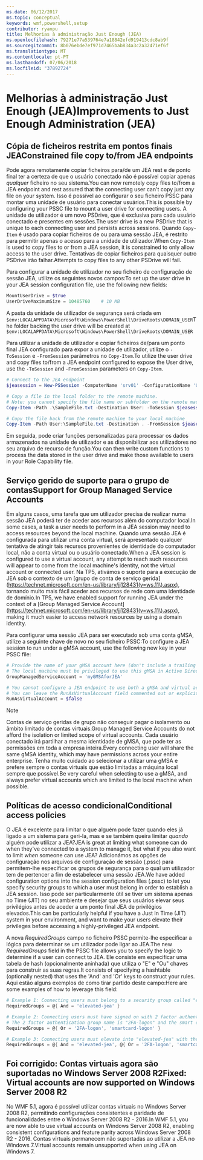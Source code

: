 ```yaml
---
ms.date: 06/12/2017
ms.topic: conceptual
keywords: wmf,powershell,setup
contributor: ryanpu
title: Melhorias à administração Just Enough (JEA)
ms.openlocfilehash: 79271e77a539764e7a18842efd919413cdc8ab9f
ms.sourcegitcommit: 8b076ebde7ef971d7465bab834a3c2a32471ef6f
ms.translationtype: MT
ms.contentlocale: pt-PT
ms.lasthandoff: 07/06/2018
ms.locfileid: "37892724"
---
```

# <a name="improvements-to-just-enough-administration-jea"></a><span data-ttu-id="482fb-103">Melhorias à administração Just Enough (JEA)</span><span class="sxs-lookup"><span data-stu-id="482fb-103">Improvements to Just Enough Administration (JEA)</span></span>

## <a name="constrained-file-copy-tofrom-jea-endpoints"></a><span data-ttu-id="482fb-104">Cópia de ficheiros restrita em pontos finais JEA</span><span class="sxs-lookup"><span data-stu-id="482fb-104">Constrained file copy to/from JEA endpoints</span></span>

<span data-ttu-id="482fb-105">Pode agora remotamente copiar ficheiros para/de um JEA rest e de ponto final ter a certeza de que o usuário conectado não é possível copiar apenas *qualquer* ficheiro no seu sistema.</span><span class="sxs-lookup"><span data-stu-id="482fb-105">You can now remotely copy files to/from a JEA endpoint and rest assured that the connecting user can't copy just *any* file on your system.</span></span>
<span data-ttu-id="482fb-106">Isso é possível ao configurar o seu ficheiro PSSC para montar uma unidade de usuário para conectar usuários.</span><span class="sxs-lookup"><span data-stu-id="482fb-106">This is possible by configuring your PSSC file to mount a user drive for connecting users.</span></span>
<span data-ttu-id="482fb-107">A unidade de utilizador é um novo PSDrive, que é exclusiva para cada usuário conectado e presentes em sessões.</span><span class="sxs-lookup"><span data-stu-id="482fb-107">The user drive is a new PSDrive that is unique to each connecting user and persists across sessions.</span></span>
<span data-ttu-id="482fb-108">Quando `Copy-Item` é usado para copiar ficheiros de ou para uma sessão JEA, é restrito para permitir apenas o acesso para a unidade de utilizador.</span><span class="sxs-lookup"><span data-stu-id="482fb-108">When `Copy-Item` is used to copy files to or from a JEA session, it is constrained to only allow access to the user drive.</span></span>
<span data-ttu-id="482fb-109">Tentativas de copiar ficheiros para quaisquer outro PSDrive irão falhar.</span><span class="sxs-lookup"><span data-stu-id="482fb-109">Attempts to copy files to any other PSDrive will fail.</span></span>

<span data-ttu-id="482fb-110">Para configurar a unidade de utilizador no seu ficheiro de configuração de sessão JEA, utilize os seguintes novos campos:</span><span class="sxs-lookup"><span data-stu-id="482fb-110">To set up the user drive in your JEA session configuration file, use the following new fields:</span></span>

```powershell
MountUserDrive = $true
UserDriveMaximumSize = 10485760    # 10 MB
```

<span data-ttu-id="482fb-111">A pasta da unidade de utilizador de segurança será criada em `$env:LOCALAPPDATA\Microsoft\Windows\PowerShell\DriveRoots\DOMAIN_USER`</span><span class="sxs-lookup"><span data-stu-id="482fb-111">The folder backing the user drive will be created at `$env:LOCALAPPDATA\Microsoft\Windows\PowerShell\DriveRoots\DOMAIN_USER`</span></span>

<span data-ttu-id="482fb-112">Para utilizar a unidade de utilizador e copiar ficheiros de/para um ponto final JEA configurado para expor a unidade de utilizador, utilize o `-ToSession` e `-FromSession` parâmetros no `Copy-Item`.</span><span class="sxs-lookup"><span data-stu-id="482fb-112">To utilize the user drive and copy files to/from a JEA endpoint configured to expose the User drive, use the `-ToSession` and `-FromSession` parameters on `Copy-Item`.</span></span>

```powershell
# Connect to the JEA endpoint
$jeasession = New-PSSession -ComputerName 'srv01' -ConfigurationName 'UserDemo'

# Copy a file in the local folder to the remote machine.
# Note: you cannot specify the file name or subfolder on the remote machine. You must exactly type "User:"
Copy-Item -Path .\SampleFile.txt -Destination User: -ToSession $jeasession

# Copy the file back from the remote machine to your local machine
Copy-Item -Path User:\SampleFile.txt -Destination . -FromSession $jeasession
```

<span data-ttu-id="482fb-113">Em seguida, pode criar funções personalizadas para processar os dados armazenados na unidade de utilizador e as disponibilizar aos utilizadores no seu arquivo de recurso de função.</span><span class="sxs-lookup"><span data-stu-id="482fb-113">You can then write custom functions to process the data stored in the user drive and make those available to users in your Role Capability file.</span></span>

## <a name="support-for-group-managed-service-accounts"></a><span data-ttu-id="482fb-114">Serviço gerido de suporte para o grupo de contas</span><span class="sxs-lookup"><span data-stu-id="482fb-114">Support for Group Managed Service Accounts</span></span>

<span data-ttu-id="482fb-115">Em alguns casos, uma tarefa que um utilizador precisa de realizar numa sessão JEA poderá ter de aceder aos recursos além do computador local.</span><span class="sxs-lookup"><span data-stu-id="482fb-115">In some cases, a task a user needs to perform in a JEA session may need to access resources beyond the local machine.</span></span>
<span data-ttu-id="482fb-116">Quando uma sessão JEA é configurada para utilizar uma conta virtual, será apresentado qualquer tentativa de atingir tais recursos provenientes de identidade do computador local, não a conta virtual ou o usuário conectado.</span><span class="sxs-lookup"><span data-stu-id="482fb-116">When a JEA session is configured to use a virtual account, any attempt to reach such resources will appear to come from the local machine's identity, not the virtual account or connected user.</span></span>
<span data-ttu-id="482fb-117">Na TP5, ativámos o suporte para a execução de JEA sob o contexto de um [grupo de conta de serviço gerida] (https://technet.microsoft.com/en-us/library/jj128431(v=ws.11\).aspx), tornando muito mais fácil aceder aos recursos de rede com uma identidade de domínio.</span><span class="sxs-lookup"><span data-stu-id="482fb-117">In TP5, we have enabled support for running JEA under the context of a [Group Managed Service Account](https://technet.microsoft.com/en-us/library/jj128431(v=ws.11\).aspx), making it much easier to access network resources by using a domain identity.</span></span>

<span data-ttu-id="482fb-118">Para configurar uma sessão JEA para ser executado sob uma conta gMSA, utilize a seguinte chave de novo no seu ficheiro PSSC:</span><span class="sxs-lookup"><span data-stu-id="482fb-118">To configure a JEA session to run under a gMSA account, use the following new key in your PSSC file:</span></span>

```powershell
# Provide the name of your gMSA account here (don't include a trailing $)
# The local machine must be privileged to use this gMSA in Active Directory
GroupManagedServiceAccount = 'myGMSAforJEA'

# You cannot configure a JEA endpoint to use both a gMSA and virtual account
# You can leave the RunAsVirtualAccount field commented out or explicitly set it to false
RunAsVirtualAccount = $false
```

> [!NOTE]
> <span data-ttu-id="482fb-119">Contas de serviço geridas de grupo não conseguir pagar o isolamento ou âmbito limitado de contas virtuais.</span><span class="sxs-lookup"><span data-stu-id="482fb-119">Group Managed Service Accounts do not afford the isolation or limited scope of virtual accounts.</span></span>
> <span data-ttu-id="482fb-120">Cada usuário conectado irá partilhar a mesma identidade de gMSA, que pode ter as permissões em toda a empresa inteira.</span><span class="sxs-lookup"><span data-stu-id="482fb-120">Every connecting user will share the same gMSA identity, which may have permissions across your entire enterprise.</span></span>
> <span data-ttu-id="482fb-121">Tenha muito cuidado ao selecionar a utilizar uma gMSA e prefere sempre o contas virtuais que estão limitadas a máquina local sempre que possível.</span><span class="sxs-lookup"><span data-stu-id="482fb-121">Be very careful when selecting to use a gMSA, and always prefer virtual accounts which are limited to the local machine when possible.</span></span>

## <a name="conditional-access-policies"></a><span data-ttu-id="482fb-122">Políticas de acesso condicional</span><span class="sxs-lookup"><span data-stu-id="482fb-122">Conditional access policies</span></span>

<span data-ttu-id="482fb-123">O JEA é excelente para limitar o que alguém pode fazer quando eles já ligado a um sistema para geri-la, mas e se também queira limitar *quando* alguém pode utilizar a JEA?</span><span class="sxs-lookup"><span data-stu-id="482fb-123">JEA is great at limiting what someone can do when they've connected to a system to manage it, but what if you also want to limit *when* someone can use JEA?</span></span>
<span data-ttu-id="482fb-124">Adicionámos as opções de configuração nos arquivos de configuração de sessão (.pssc) para permitem-lhe especificar os grupos de segurança para o qual um utilizador tem de pertencer a fim de estabelecer uma sessão JEA.</span><span class="sxs-lookup"><span data-stu-id="482fb-124">We have added configuration options into the session configuration files (.pssc) to let you specify security groups to which a user must belong in order to establish a JEA session.</span></span>
<span data-ttu-id="482fb-125">Isso pode ser particularmente útil se tiver um sistema apenas no Time (JIT) no seu ambiente e desejar que seus usuários elevar seus privilégios antes de aceder a um ponto final JEA de privilégios elevados.</span><span class="sxs-lookup"><span data-stu-id="482fb-125">This can be particularly helpful if you have a Just In Time (JIT) system in your environment, and want to make your users elevate their privileges before accessing a highly-privileged JEA endpoint.</span></span>

<span data-ttu-id="482fb-126">A nova *RequiredGroups* campo no ficheiro PSSC permite-lhe especificar a lógica para determinar se um utilizador pode ligar ao JEA.</span><span class="sxs-lookup"><span data-stu-id="482fb-126">The new *RequiredGroups* field in the PSSC file allows you to specify the logic to determine if a user can connect to JEA.</span></span>
<span data-ttu-id="482fb-127">Ele consiste em especificar uma tabela de hash (opcionalmente aninhada) que utiliza o "E" e "Ou" chaves para construir as suas regras.</span><span class="sxs-lookup"><span data-stu-id="482fb-127">It consists of specifying a hashtable (optionally nested) that uses the 'And' and 'Or' keys to construct your rules.</span></span>
<span data-ttu-id="482fb-128">Aqui estão alguns exemplos de como tirar partido deste campo:</span><span class="sxs-lookup"><span data-stu-id="482fb-128">Here are some examples of how to leverage this field:</span></span>

```powershell
# Example 1: Connecting users must belong to a security group called "elevated-jea"
RequiredGroups = @{ And = 'elevated-jea' }

# Example 2: Connecting users must have signed on with 2 factor authentication or a smart card
# The 2 factor authentication group name is "2FA-logon" and the smart card group name is "smartcard-logon"
RequiredGroups = @{ Or = '2FA-logon', 'smartcard-logon' }

# Example 3: Connecting users must elevate into "elevated-jea" with their JIT system and have logged on with 2FA or a smart card
RequiredGroups = @{ And = 'elevated-jea', @{ Or = '2FA-logon', 'smartcard-logon' }}
```

## <a name="fixed-virtual-accounts-are-now-supported-on-windows-server-2008-r2"></a><span data-ttu-id="482fb-129">Foi corrigido: Contas virtuais agora são suportadas no Windows Server 2008 R2</span><span class="sxs-lookup"><span data-stu-id="482fb-129">Fixed: Virtual accounts are now supported on Windows Server 2008 R2</span></span>

<span data-ttu-id="482fb-130">No WMF 5.1, agora é possível utilizar contas virtuais no Windows Server 2008 R2, permitindo configurações consistentes e paridade de funcionalidades entre o Windows Server 2008 R2 - 2016.</span><span class="sxs-lookup"><span data-stu-id="482fb-130">In WMF 5.1, you are now able to use virtual accounts on Windows Server 2008 R2, enabling consistent configurations and feature parity across Windows Server 2008 R2 - 2016.</span></span>
<span data-ttu-id="482fb-131">Contas virtuais permanecem não suportadas ao utilizar a JEA no Windows 7.</span><span class="sxs-lookup"><span data-stu-id="482fb-131">Virtual accounts remain unsupported when using JEA on Windows 7.</span></span>